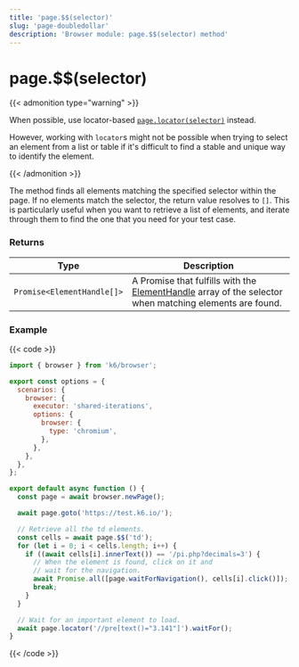 ```yaml
---
title: 'page.$$(selector)'
slug: 'page-doubledollar'
description: 'Browser module: page.$$(selector) method'
---
```


# page.$$(selector)

{{< admonition type="warning" >}}

When possible, use locator-based [`page.locator(selector)`](https://grafana.com/docs/k6/<K6_VERSION>/javascript-api/k6-browser/page/locator/) instead.

However, working with `locator`s might not be possible when trying to select an element from a list or table if it's difficult to find a stable and unique way to identify the element.

{{< /admonition >}}

The method finds all elements matching the specified selector within the page. If no elements match the selector, the return value resolves to `[]`. This is particularly useful when you want to retrieve a list of elements, and iterate through them to find the one that you need for your test case.

### Returns

| Type                       | Description                                                                                                                                                                                 |
| -------------------------- | ------------------------------------------------------------------------------------------------------------------------------------------------------------------------------------------- |
| `Promise<ElementHandle[]>` | A Promise that fulfills with the [ElementHandle](https://grafana.com/docs/k6/<K6_VERSION>/javascript-api/k6-browser/elementhandle/) array of the selector when matching elements are found. |

### Example

{{< code >}}

```javascript
import { browser } from 'k6/browser';

export const options = {
  scenarios: {
    browser: {
      executor: 'shared-iterations',
      options: {
        browser: {
          type: 'chromium',
        },
      },
    },
  },
};

export default async function () {
  const page = await browser.newPage();

  await page.goto('https://test.k6.io/');

  // Retrieve all the td elements.
  const cells = await page.$$('td');
  for (let i = 0; i < cells.length; i++) {
    if ((await cells[i].innerText()) == '/pi.php?decimals=3') {
      // When the element is found, click on it and
      // wait for the navigation.
      await Promise.all([page.waitForNavigation(), cells[i].click()]);
      break;
    }
  }

  // Wait for an important element to load.
  await page.locator('//pre[text()="3.141"]').waitFor();
}
```

{{< /code >}}
